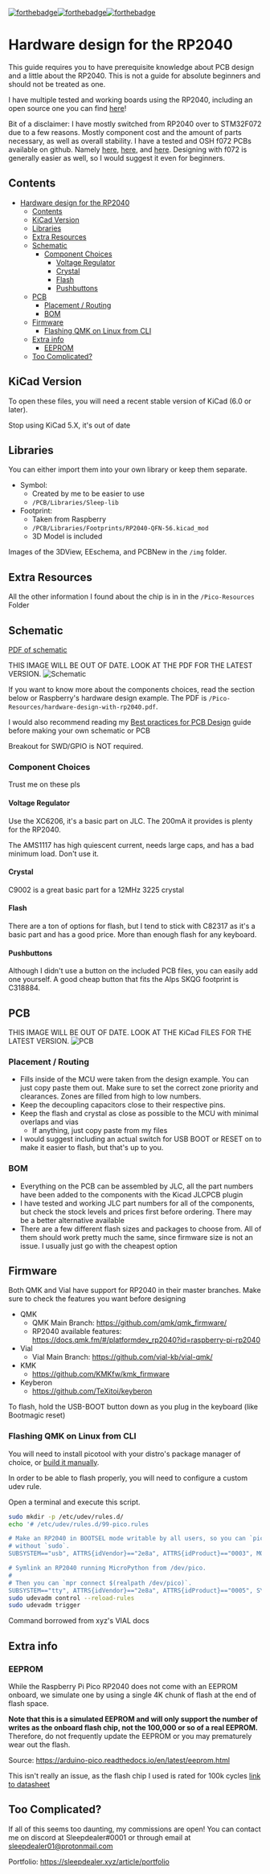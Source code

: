 [![forthebadge](https://forthebadge.com/images/badges/built-with-love.svg)](https://forthebadge.com)[![forthebadge](https://forthebadge.com/images/badges/powered-by-electricity.svg)](https://forthebadge.com)[![forthebadge](https://forthebadge.com/images/badges/reading-6th-grade-level.svg)](https://forthebadge.com)

# Hardware design for the RP2040

This guide requires you to have prerequisite knowledge about PCB design and a little about the RP2040. This is not a guide for absolute beginners and should not be treated as one.

I have multiple tested and working boards using the RP2040, including an open source one you can find [here](https://github.com/Sleepdealr/RPAD)!

Bit of a disclaimer: I have mostly switched from RP2040 over to STM32F072 due to a few reasons. Mostly component cost and the amount of parts necessary, as well as overall stability. I have a tested and OSH f072 PCBs available on github. Namely [here](https://github.com/Sleepdealr/Majestouch-2-TKL-Replacement-Controller), [here](https://github.com/Sleepdealr/OSFRL), and [here](https://github.com/Sleepdealr/Kingsaver-Replacement-PCB). Designing with f072 is generally easier as well, so I would suggest it even for beginners.

## Contents

- [Hardware design for the RP2040](#hardware-design-for-the-rp2040)
  - [Contents](#contents)
  - [KiCad Version](#kicad-version)
  - [Libraries](#libraries)
  - [Extra Resources](#extra-resources)
  - [Schematic](#schematic)
    - [Component Choices](#component-choices)
      - [Voltage Regulator](#voltage-regulator)
      - [Crystal](#crystal)
      - [Flash](#flash)
      - [Pushbuttons](#pushbuttons)
  - [PCB](#pcb)
    - [Placement / Routing](#placement--routing)
    - [BOM](#bom)
  - [Firmware](#firmware)
    - [Flashing QMK on Linux from CLI](#flashing-qmk-on-linux-from-cli)
  - [Extra info](#extra-info)
    - [EEPROM](#eeprom)
  - [Too Complicated?](#too-complicated)

## KiCad Version

To open these files, you will need a recent stable version of KiCad (6.0 or later).

Stop using KiCad 5.X, it's out of date

## Libraries

You can either import them into your own library or keep them separate.

- Symbol:
  - Created by me to be easier to use
  - `/PCB/Libraries/Sleep-lib`
- Footprint:
  - Taken from Raspberry
  - `/PCB/Libraries/Footprints/RP2040-QFN-56.kicad_mod`
  - 3D Model is included

Images of the 3DView, EEschema, and PCBNew in the `/img` folder.

## Extra Resources

All the other information I found about the chip is in in the `/Pico-Resources` Folder

## Schematic

[PDF of schematic](PCB/RP2040-Guide.pdf)

THIS IMAGE WILL BE OUT OF DATE. LOOK AT THE PDF FOR THE LATEST VERSION.
![Schematic](img/eeschema.png)

If you want to know more about the components choices, read the section below or Raspberry's hardware design example.
The PDF is `/Pico-Resources/hardware-design-with-rp2040.pdf`.

I would also recommend reading my [Best practices for PCB Design](https://gist.github.com/Sleepdealr/ab05f5edb82eae9e0393f4d63da55adf) guide before making your own schematic or PCB

Breakout for SWD/GPIO is NOT required.

### Component Choices

Trust me on these pls

#### Voltage Regulator

Use the XC6206, it's a basic part on JLC. The 200mA it provides is plenty for the RP2040.

The AMS1117 has high quiescent current, needs large caps, and has a bad minimum load. Don't use it.

#### Crystal

C9002 is a great basic part for a 12MHz 3225 crystal

#### Flash

There are a ton of options for flash, but I tend to stick with C82317 as it's a basic part and has a good price. More than enough flash for any keyboard.

#### Pushbuttons

Although I didn't use a button on the included PCB files, you can easily add one yourself. A good cheap button that fits the Alps SKQG footprint is C318884.

####

## PCB

THIS IMAGE WILL BE OUT OF DATE. LOOK AT THE KiCad FILES FOR THE LATEST VERSION.
![PCB](/img/pcbnew.png)

### Placement / Routing

- Fills inside of the MCU were taken from the design example. You can just copy paste them out. Make sure to set the correct zone priority and clearances. Zones are filled from high to low numbers.
- Keep the decoupling capacitors close to their respective pins.
- Keep the flash and crystal as close as possible to the MCU with minimal overlaps and vias
  - If anything, just copy paste from my files
- I would suggest including an actual switch for USB BOOT or RESET on to make it easier to flash, but that's up to you.

### BOM

- Everything on the PCB can be assembled by JLC, all the part numbers have been added to the components with the Kicad JLCPCB plugin
- I have tested and working JLC part numbers for all of the components, but check the stock levels and prices first before ordering. There may be a better alternative available
- There are a few different flash sizes and packages to choose from. All of them should work pretty much the same, since firmware size is not an issue. I usually just go with the cheapest option

## Firmware

Both QMK and Vial have support for RP2040 in their master branches. Make sure to check the features you want before designing

- QMK
  - QMK Main Branch: <https://github.com/qmk/qmk_firmware/>
  - RP2040 available features: <https://docs.qmk.fm/#/platformdev_rp2040?id=raspberry-pi-rp2040>
- Vial
  - Vial Main Branch: <https://github.com/vial-kb/vial-qmk/>
- KMK
  - <https://github.com/KMKfw/kmk_firmware>
- Keyberon
  - <https://github.com/TeXitoi/keyberon>

To flash, hold the USB-BOOT button down as you plug in the keyboard (like Bootmagic reset)

### Flashing QMK on Linux from CLI

You will need to install picotool with your distro's package manager of choice, or [build it manually](https://github.com/raspberrypi/picotool#building).

In order to be able to flash properly, you will need to configure a custom udev rule.

Open a terminal and execute this script.

```bash
sudo mkdir -p /etc/udev/rules.d/
echo '# /etc/udev/rules.d/99-pico.rules

# Make an RP2040 in BOOTSEL mode writable by all users, so you can `picotool`
# without `sudo`.
SUBSYSTEM=="usb", ATTRS{idVendor}=="2e8a", ATTRS{idProduct}=="0003", MODE="0666"

# Symlink an RP2040 running MicroPython from /dev/pico.
#
# Then you can `mpr connect $(realpath /dev/pico)`.
SUBSYSTEM=="tty", ATTRS{idVendor}=="2e8a", ATTRS{idProduct}=="0005", SYMLINK+="pico"", TAG+="uaccess", TAG+="udev-acl"' | sudo tee /etc/udev/rules.d/99-pico.rules
sudo udevadm control --reload-rules
sudo udevadm trigger
```

Command borrowed from xyz's VIAL docs

## Extra info

### EEPROM

While the Raspberry Pi Pico RP2040 does not come with an EEPROM onboard, we simulate one by using a single 4K chunk of flash at the end of flash space.

**Note that this is a simulated EEPROM and will only support the number of writes as the onboard flash chip, not the 100,000 or so of a real EEPROM.** Therefore, do not frequently update the EEPROM or you may prematurely wear out the flash.

Source: <https://arduino-pico.readthedocs.io/en/latest/eeprom.html>

This isn't really an issue, as the flash chip I used is rated for 100k cycles [link to datasheet](https://www.winbond.com/resource-files/w25q128jv_dtr%20revc%2003272018%20plus.pdf)

## Too Complicated?

If all of this seems too daunting, my commissions are open! You can contact me on discord at Sleepdealer#0001 or through email at sleepdealer01@protonmail.com

Portfolio: <https://sleepdealer.xyz/article/portfolio>
